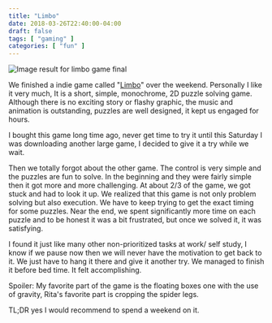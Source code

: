 ```yaml
---
title: "Limbo"
date: 2018-03-26T22:40:00-04:00
draft: false
tags: [ "gaming" ]
categories: [ "fun" ]
---
```


![Image result for limbo game final](https://orig00.deviantart.net/3b26/f/2012/301/1/1/limbo__reunion_by_anneliesse666-d5j870q.png)

We finished a indie game called "[Limbo](http://store.steampowered.com/app/48000/LIMBO/)" over the weekend. Personally I like it very much, It is a short, simple, monochrome, 2D puzzle solving game. Although there is no exciting story or flashy graphic, the music and animation is outstanding, puzzles are well designed, it kept us engaged for hours. 

I bought this game long time ago, never get time to try it until this Saturday I was downloading another large game, I decided to give it a try while we wait.

Then we totally forgot about the other game. The control is very simple and the puzzles are fun to solve. In the beginning and they were fairly simple then it got more and more challenging. At about 2/3 of the game, we got stuck and had to look it up. We realized that this game is not only problem solving but also execution. We have to keep trying to get the exact timing for some puzzles. Near the end, we spent significantly more time on each puzzle and to be honest it was a bit frustrated, but once we solved it, it was satisfying. 

I found it just like many other non-prioritized tasks at work/ self study, I know if we pause now then we will never have the motivation to get back to it. We just have to hang it there and give it another try. We managed to finish it before bed time. It felt accomplishing.

Spoiler: My favorite part of the game is the floating boxes one with the use of gravity, Rita's favorite part is cropping the spider legs.

TL;DR yes I would recommend to spend a weekend on it.